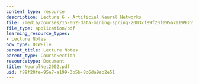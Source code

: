 ```yaml
---
content_type: resource
description: Lecture 6 - Artificial Neural Networks
file: /media/courses/15-062-data-mining-spring-2003/f89f20fe95a7a1993b5b8c6da9eb2e51_NeuralNet2002.pdf
file_type: application/pdf
learning_resource_types:
- Lecture Notes
ocw_type: OCWFile
parent_title: Lecture Notes
parent_type: CourseSection
resourcetype: Document
title: NeuralNet2002.pdf
uid: f89f20fe-95a7-a199-3b5b-8c6da9eb2e51
---
```

